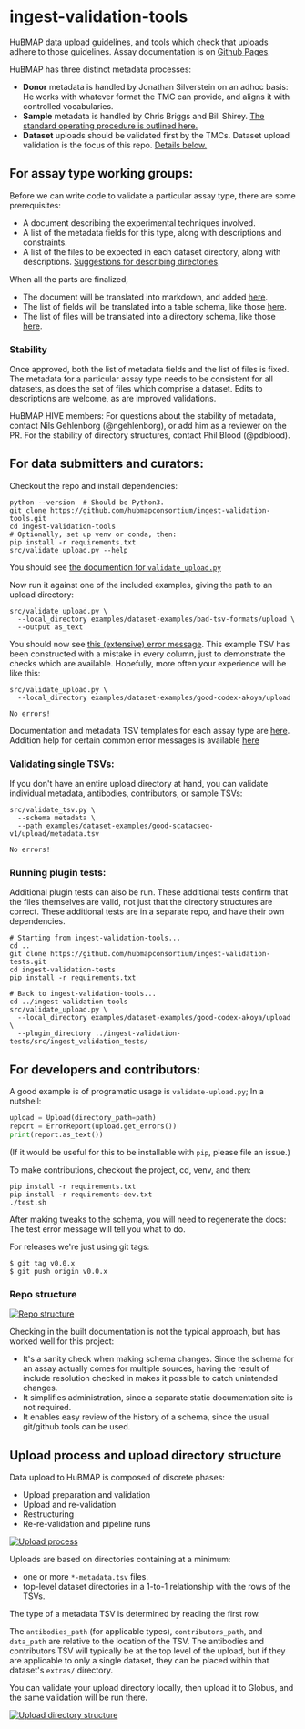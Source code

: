 # ingest-validation-tools
HuBMAP data upload guidelines, and tools which check that uploads adhere to those guidelines.
Assay documentation is on [Github Pages](https://hubmapconsortium.github.io/ingest-validation-tools/).

HuBMAP has three distinct metadata processes:
- **Donor** metadata is handled by Jonathan Silverstein on an adhoc basis: He works with whatever format the TMC can provide, and aligns it with controlled vocabularies. 
- **Sample** metadata is handled by Chris Briggs and Bill Shirey. [The standard operating procedure is outlined here.](https://docs.google.com/document/d/1K-PvBaduhrN-aU-vzWd9gZqeGvhGF3geTwRR0ww74Jo/edit)
- **Dataset** uploads should be validated first by the TMCs. Dataset upload validation is the focus of this repo. [Details below.](#upload-process-and-upload-directory-structure)

## For assay type working groups:

Before we can write code to validate a particular assay type, there are some prerequisites:
- A document describing the experimental techniques involved.
- A list of the metadata fields for this type, along with descriptions and constraints.
- A list of the files to be expected in each dataset directory, along with descriptions.
  [Suggestions for describing directories](HOWTO-describe-directories.md).

When all the parts are finalized,
- The document will be translated into markdown, and added [here](https://github.com/hubmapconsortium/portal-docs/tree/main/assays).
- The list of fields will be translated into a table schema, like those [here](src/ingest_validation_tools/table-schemas).
- The list of files will be translated into a directory schema, like those [here](src/ingest_validation_tools/directory-schemas).

### Stability

Once approved, both the list of metadata fields and the list of files is fixed.
The metadata for a particular assay type needs to be consistent for all datasets,
as does the set of files which comprise a dataset.
Edits to descriptions are welcome, as are improved validations.

HuBMAP HIVE members: For questions about the stability of metadata,
contact Nils Gehlenborg (@ngehlenborg), or add him as a reviewer on the PR.
For the stability of directory structures,
contact Phil Blood (@pdblood).

## For data submitters and curators:

Checkout the repo and install dependencies:
```
python --version  # Should be Python3.
git clone https://github.com/hubmapconsortium/ingest-validation-tools.git
cd ingest-validation-tools
# Optionally, set up venv or conda, then:
pip install -r requirements.txt
src/validate_upload.py --help
```

You should see [the documention for `validate_upload.py`](script-docs/README-validate_upload.py.md)

Now run it against one of the included examples, giving the path to an upload directory:
```
src/validate_upload.py \
  --local_directory examples/dataset-examples/bad-tsv-formats/upload \
  --output as_text
```

You should now see [this (extensive) error message](examples/dataset-examples/bad-tsv-formats/README.md).
This example TSV has been constructed with a mistake in every column, just to demonstrate the checks which are available. Hopefully, more often your experience will be like this:
```
src/validate_upload.py \
  --local_directory examples/dataset-examples/good-codex-akoya/upload
```
```
No errors!
```

Documentation and metadata TSV templates for each assay type are [here](https://hubmapconsortium.github.io/ingest-validation-tools/).
Addition help for certain common error messages is available [here](README-validate-upload-help.md)

### Validating single TSVs:

If you don't have an entire upload directory at hand, you can validate individual
metadata, antibodies, contributors, or sample TSVs:
```
src/validate_tsv.py \
  --schema metadata \
  --path examples/dataset-examples/good-scatacseq-v1/upload/metadata.tsv
```
```
No errors!
```

### Running plugin tests:

Additional plugin tests can also be run.
These additional tests confirm that the files themselves are valid, not just that the directory structures are correct.
These additional tests are in a separate repo, and have their own dependencies.

```
# Starting from ingest-validation-tools...
cd ..
git clone https://github.com/hubmapconsortium/ingest-validation-tests.git
cd ingest-validation-tests
pip install -r requirements.txt

# Back to ingest-validation-tools...
cd ../ingest-validation-tools
src/validate_upload.py \
  --local_directory examples/dataset-examples/good-codex-akoya/upload \
  --plugin_directory ../ingest-validation-tests/src/ingest_validation_tests/
```

## For developers and contributors:

A good example is of programatic usage is `validate-upload.py`; In a nutshell:
```python
upload = Upload(directory_path=path)
report = ErrorReport(upload.get_errors())
print(report.as_text())
```
(If it would be useful for this to be installable with `pip`, please file an issue.)

To make contributions, checkout the project, cd, venv, and then:
```
pip install -r requirements.txt
pip install -r requirements-dev.txt
./test.sh
```

After making tweaks to the schema, you will need to regenerate the docs:
The test error message will tell you what to do.

For releases we're just using git tags:
```
$ git tag v0.0.x
$ git push origin v0.0.x
```

### Repo structure
[![Repo structure](https://docs.google.com/drawings/d/e/2PACX-1vQ8gorGI8ceYBf0bIJQlw4HvI3ooVTvCfickHhCvGJU4yy5kViJI39oqQ7xB20WLYxv8FMRuBLGwmH-/pub?w=600)](https://docs.google.com/drawings/d/1UK81oUHTSHetGXRsA-YeSFS-kb6Nw2rNpnw8SBysYXU/edit)

Checking in the built documentation is not the typical approach, but has worked well for this project:
- It's a sanity check when making schema changes. Since the schema for an assay actually comes for multiple sources, having the result of include resolution checked in makes it possible to catch unintended changes.
- It simplifies administration, since a separate static documentation site is not required.
- It enables easy review of the history of a schema, since the usual git/github tools can be used.

## Upload process and upload directory structure

Data upload to HuBMAP is composed of discrete phases:
- Upload preparation and validation
- Upload and re-validation
- Restructuring
- Re-re-validation and pipeline runs

[![Upload process](https://docs.google.com/drawings/d/e/2PACX-1vSlMUKk0QU1bboxbT3x6gEMRawZDjZH_PWma2ZKVsnqlIDaCg3OFKq2zQg9dW_2ty8U3Z4UEENhUMvR/pub?w=1000)](https://docs.google.com/drawings/d/1fDhORYm8DYnCnbvpIrMMN0OxFQakHir_Ss071q2ySNc/edit)

Uploads are based on directories containing at a minimum:
- one or more `*-metadata.tsv` files.
- top-level dataset directories in a 1-to-1 relationship with the rows of the TSVs.

The type of a metadata TSV is determined by reading the first row.

The `antibodies_path` (for applicable types), `contributors_path`, and `data_path` are relative to the location of the TSV.
The antibodies and contributors TSV will typically be at the top level of the upload,
but if they are applicable to only a single dataset, they can be placed within that dataset's `extras/` directory.

You can validate your upload directory locally, then upload it to Globus, and the same validation will be run there.

[![Upload directory structure](https://docs.google.com/drawings/d/e/2PACX-1vS8F78bk0zHSRygMIyTLruAMxjL4c5EY_q_Mp3gN2TbdZLtalax5AxyvwBWyqWwAJH941ziqJPqBDTW/pub?w=500)](https://docs.google.com/drawings/d/1nhrRWBgcZh6GE2MCKysIq4KzsRL6SZm0jYtvadF83Kk/edit)
